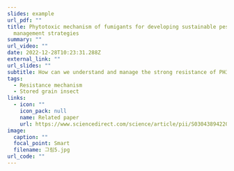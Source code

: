 ```yaml
---
slides: example
url_pdf: ""
title: Phytotoxic mechanism of fumigants for developing sustainable pest
  management strategies
summary: ""
url_video: ""
date: 2022-12-28T10:23:31.288Z
external_link: ""
url_slides: ""
subtitle: How can we understand and manage the strong resistance of PH3?
tags:
  - Resistance mechanism
  - Stored grain insect
links:
  - icon: ""
    icon_pack: null
    name: Related paper
    url: https://www.sciencedirect.com/science/article/pii/S0304389422019355
image:
  caption: ""
  focal_point: Smart
  filename: 그림5.jpg
url_code: ""
---
```

